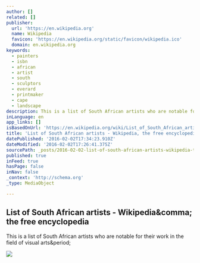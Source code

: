 ```yaml
---
author: []
related: []
publisher:
  url: 'https://en.wikipedia.org'
  name: Wikipedia
  favicon: 'https://en.wikipedia.org/static/favicon/wikipedia.ico'
  domain: en.wikipedia.org
keywords:
  - painters
  - isbn
  - african
  - artist
  - south
  - sculptors
  - everard
  - printmaker
  - cape
  - landscape
description: This is a list of South African artists who are notable for their work in the field of visual arts.
inLanguage: en
app_links: []
isBasedOnUrl: 'https://en.wikipedia.org/wiki/List_of_South_African_artists'
title: 'List of South African artists - Wikipedia, the free encyclopedia'
datePublished: '2016-02-02T17:34:23.910Z'
dateModified: '2016-02-02T17:26:41.375Z'
sourcePath: _posts/2016-02-02-list-of-south-african-artists-wikipedia-the-free-encyclop.md
published: true
inFeed: true
hasPage: false
inNav: false
_context: 'http://schema.org'
_type: MediaObject

---
```

<article style=""><h1>List of South African artists - Wikipedia&amp;comma; the free encyclopedia</h1><p>This is a list of South African artists who are notable for their work in the field of visual arts&amp;period;</p><img src="https://upload.wikimedia.org/wikipedia/en/thumb/9/99/Question_book-new.svg/50px-Question_book-new.svg.png" /></article>